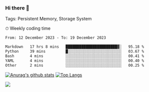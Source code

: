 ### Hi there 👋

Tags: Persistent Memory, Storage System

<!--

[![Anurag's github stats](https://github-readme-stats.vercel.app/api?username=wwyf)](https://github.com/anuraghazra/github-readme-stats)

[![Anurag's github stats](https://github-readme-stats.vercel.app/api?username=wwyf&count_private=true)](https://github.com/anuraghazra/github-readme-stats)


[![Top Langs](https://github-readme-stats.vercel.app/api/top-langs/?username=wwyf&count_private=true&&hide=jupyter%20notebook,html)](https://github.com/anuraghazra/github-readme-stats)



-->


⏱ Weekly coding time

<!--START_SECTION:waka-->

```txt
From: 12 December 2023 - To: 19 December 2023

Markdown   17 hrs 8 mins   ███████████████████████▓░   95.18 %
Python     39 mins         █░░░░░░░░░░░░░░░░░░░░░░░░   03.67 %
Bash       4 mins          ░░░░░░░░░░░░░░░░░░░░░░░░░   00.41 %
YAML       4 mins          ░░░░░░░░░░░░░░░░░░░░░░░░░   00.40 %
Other      2 mins          ░░░░░░░░░░░░░░░░░░░░░░░░░   00.25 %
```

<!--END_SECTION:waka-->



[![Anurag's github stats](https://github-readme-stats.vercel.app/api?username=wwyf&count_private=true&show_icons=true&hide_border=true)](https://github.com/anuraghazra/github-readme-stats) [![Top Langs](https://github-readme-stats.vercel.app/api/top-langs/?username=wwyf&count_private=true&hide=jupyter%20notebook,html,OpenEdge%20ABL&langs_count=10&layout=compact&hide_border=true)](https://github.com/anuraghazra/github-readme-stats)

<!--

[![willianrod's wakatime stats](https://github-readme-stats.vercel.app/api/wakatime?username=wwyf)](https://github.com/anuraghazra/github-readme-stats)


-->

![](https://hit.yhype.me/github/profile?user_id=23121291)
